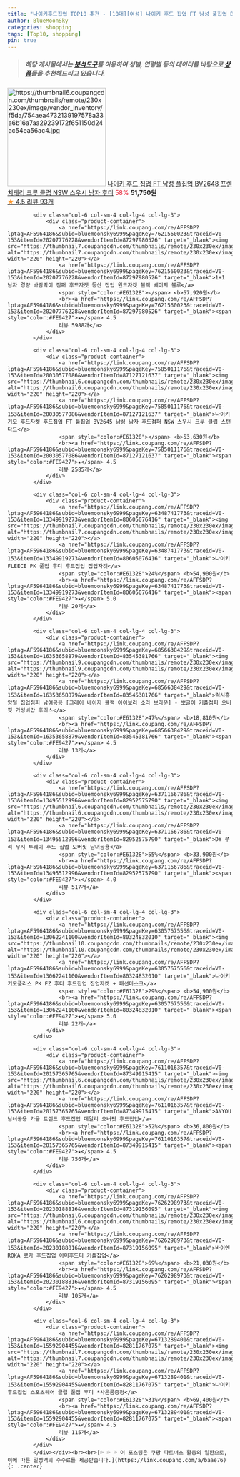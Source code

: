 ```yaml
---
title: "나이키후드집업 TOP10 추천 - [10대][여성] 나이키 후드 집업 FT 남성 풀집업 BV2648 프렌치테리 크루 클럽 NSW 스우시 남자 후디"
author: BlueMoonSky
categories: shopping
tags: [Top10, shopping]
pin: true
---
```


> ##### 해당 게시물에서는 [**분석도구**](https://itemscout.io/)를 이용하여 **성별**, **연령별** 등의 데이터를 바탕으로 [**상품**](https://link.coupang.com/a/baae76)들을 추천해드리고 있습니다.
<div class="container"><div class="row">
            <div class="col-6 col-sm-4 col-lg-4 col-lg-3">
                <div class="product-container">
                    <a href="https://link.coupang.com/re/AFFSDP?lptag=AF5964186&subid=bluemoonsky6999&pageKey=7585003829&traceid=V0-153&itemId=20030536379&vendorItemId=87127081154" target="_blank"><img src="https://thumbnail6.coupangcdn.com/thumbnails/remote/230x230ex/image/vendor_inventory/f5da/754aea4732139197578a33a6b16a7aa29239172f651150d24ac54ea56ac4.jpg" alt="https://thumbnail6.coupangcdn.com/thumbnails/remote/230x230ex/image/vendor_inventory/f5da/754aea4732139197578a33a6b16a7aa29239172f651150d24ac54ea56ac4.jpg" width="220" height="220"></a>
                    <a href="https://link.coupang.com/re/AFFSDP?lptag=AF5964186&subid=bluemoonsky6999&pageKey=7585003829&traceid=V0-153&itemId=20030536379&vendorItemId=87127081154" target="_blank">나이키 후드 집업 FT 남성 풀집업 BV2648 프렌치테리 크루 클럽 NSW 스우시 남자 후디</a>
                    <span style="color:#E61328">58%</span> <b>51,750원</b>
                    <br><a href="https://link.coupang.com/re/AFFSDP?lptag=AF5964186&subid=bluemoonsky6999&pageKey=7585003829&traceid=V0-153&itemId=20030536379&vendorItemId=87127081154" target="_blank"><span style="color:#FE9427">★</span> 4.5
                    리뷰 93개</a>
                </div>
            </div>
            
            <div class="col-6 col-sm-4 col-lg-4 col-lg-3">
                <div class="product-container">
                    <a href="https://link.coupang.com/re/AFFSDP?lptag=AF5964186&subid=bluemoonsky6999&pageKey=7621560023&traceid=V0-153&itemId=20207776228&vendorItemId=87297980526" target="_blank"><img src="https://thumbnail7.coupangcdn.com/thumbnails/remote/230x230ex/image/vendor_inventory/40a9/6058e4e1f7513ec462541fbe04bf2c31f059388ce5dfa8d7242cb5a22329.png" alt="https://thumbnail7.coupangcdn.com/thumbnails/remote/230x230ex/image/vendor_inventory/40a9/6058e4e1f7513ec462541fbe04bf2c31f059388ce5dfa8d7242cb5a22329.png" width="220" height="220"></a>
                    <a href="https://link.coupang.com/re/AFFSDP?lptag=AF5964186&subid=bluemoonsky6999&pageKey=7621560023&traceid=V0-153&itemId=20207776228&vendorItemId=87297980526" target="_blank">1+1 남자 경량 바람막이 점퍼 후드자켓 등산 집업 윈드자켓 블랙 베이지 블루</a>
                    <span style="color:#E61328"></span> <b>57,920원</b>
                    <br><a href="https://link.coupang.com/re/AFFSDP?lptag=AF5964186&subid=bluemoonsky6999&pageKey=7621560023&traceid=V0-153&itemId=20207776228&vendorItemId=87297980526" target="_blank"><span style="color:#FE9427">★</span> 4.5
                    리뷰 5988개</a>
                </div>
            </div>
            
            <div class="col-6 col-sm-4 col-lg-4 col-lg-3">
                <div class="product-container">
                    <a href="https://link.coupang.com/re/AFFSDP?lptag=AF5964186&subid=bluemoonsky6999&pageKey=7585011176&traceid=V0-153&itemId=20030577086&vendorItemId=87127121637" target="_blank"><img src="https://thumbnail6.coupangcdn.com/thumbnails/remote/230x230ex/image/vendor_inventory/3ffa/38c23fe38a4303f4f6b0b11ec25d8a23de8fabb7cdbadb1fa7ddae74cfbb.jpg" alt="https://thumbnail6.coupangcdn.com/thumbnails/remote/230x230ex/image/vendor_inventory/3ffa/38c23fe38a4303f4f6b0b11ec25d8a23de8fabb7cdbadb1fa7ddae74cfbb.jpg" width="220" height="220"></a>
                    <a href="https://link.coupang.com/re/AFFSDP?lptag=AF5964186&subid=bluemoonsky6999&pageKey=7585011176&traceid=V0-153&itemId=20030577086&vendorItemId=87127121637" target="_blank">나이키 기모 후드자켓 후드집업 FT 풀집업 BV2645 남성 남자 후드점퍼 NSW 스우시 크루 클럽 스탠다드</a>
                    <span style="color:#E61328"></span> <b>53,630원</b>
                    <br><a href="https://link.coupang.com/re/AFFSDP?lptag=AF5964186&subid=bluemoonsky6999&pageKey=7585011176&traceid=V0-153&itemId=20030577086&vendorItemId=87127121637" target="_blank"><span style="color:#FE9427">★</span> 4.5
                    리뷰 2585개</a>
                </div>
            </div>
            
            <div class="col-6 col-sm-4 col-lg-4 col-lg-3">
                <div class="product-container">
                    <a href="https://link.coupang.com/re/AFFSDP?lptag=AF5964186&subid=bluemoonsky6999&pageKey=6348741773&traceid=V0-153&itemId=13349919273&vendorItemId=80605076416" target="_blank"><img src="https://thumbnail7.coupangcdn.com/thumbnails/remote/230x230ex/image/vendor_inventory/e2a6/614bb325da97b61bbb391ad7bf0bb1cc29744b7f08f1ccb4cbda8f42de44.jpg" alt="https://thumbnail7.coupangcdn.com/thumbnails/remote/230x230ex/image/vendor_inventory/e2a6/614bb325da97b61bbb391ad7bf0bb1cc29744b7f08f1ccb4cbda8f42de44.jpg" width="220" height="220"></a>
                    <a href="https://link.coupang.com/re/AFFSDP?lptag=AF5964186&subid=bluemoonsky6999&pageKey=6348741773&traceid=V0-153&itemId=13349919273&vendorItemId=80605076416" target="_blank">나이키 FLEECE PK 풀집 후디 후드집업 집업자켓</a>
                    <span style="color:#E61328">24%</span> <b>54,900원</b>
                    <br><a href="https://link.coupang.com/re/AFFSDP?lptag=AF5964186&subid=bluemoonsky6999&pageKey=6348741773&traceid=V0-153&itemId=13349919273&vendorItemId=80605076416" target="_blank"><span style="color:#FE9427">★</span> 5.0
                    리뷰 20개</a>
                </div>
            </div>
            
            <div class="col-6 col-sm-4 col-lg-4 col-lg-3">
                <div class="product-container">
                    <a href="https://link.coupang.com/re/AFFSDP?lptag=AF5964186&subid=bluemoonsky6999&pageKey=6856638429&traceid=V0-153&itemId=16353658879&vendorItemId=83545381766" target="_blank"><img src="https://thumbnail9.coupangcdn.com/thumbnails/remote/230x230ex/image/vendor_inventory/5bd6/02d1c4f909971939499cfba19228db5489e99d85d94d416a5ec07b1259e4.jpg" alt="https://thumbnail9.coupangcdn.com/thumbnails/remote/230x230ex/image/vendor_inventory/5bd6/02d1c4f909971939499cfba19228db5489e99d85d94d416a5ec07b1259e4.jpg" width="220" height="220"></a>
                    <a href="https://link.coupang.com/re/AFFSDP?lptag=AF5964186&subid=bluemoonsky6999&pageKey=6856638429&traceid=V0-153&itemId=16353658879&vendorItemId=83545381766" target="_blank">럭시홈 양털 집업점퍼 남여공용 [그레이 베이지 블랙 아이보리 소라 브라운] - 뽀글이 커플점퍼 오버핏 가성비갑 후리스</a>
                    <span style="color:#E61328">47%</span> <b>18,810원</b>
                    <br><a href="https://link.coupang.com/re/AFFSDP?lptag=AF5964186&subid=bluemoonsky6999&pageKey=6856638429&traceid=V0-153&itemId=16353658879&vendorItemId=83545381766" target="_blank"><span style="color:#FE9427">★</span> 4.5
                    리뷰 13개</a>
                </div>
            </div>
            
            <div class="col-6 col-sm-4 col-lg-4 col-lg-3">
                <div class="product-container">
                    <a href="https://link.coupang.com/re/AFFSDP?lptag=AF5964186&subid=bluemoonsky6999&pageKey=6371166786&traceid=V0-153&itemId=13495512996&vendorItemId=82952575790" target="_blank"><img src="https://thumbnail6.coupangcdn.com/thumbnails/remote/230x230ex/image/vendor_inventory/c7a0/9d221f4bf969d598f4985c40a6ab99a65e6b37225c136871f6af8e5d8243.jpg" alt="https://thumbnail6.coupangcdn.com/thumbnails/remote/230x230ex/image/vendor_inventory/c7a0/9d221f4bf969d598f4985c40a6ab99a65e6b37225c136871f6af8e5d8243.jpg" width="220" height="220"></a>
                    <a href="https://link.coupang.com/re/AFFSDP?lptag=AF5964186&subid=bluemoonsky6999&pageKey=6371166786&traceid=V0-153&itemId=13495512996&vendorItemId=82952575790" target="_blank">DY 쭈리 무지 투웨이 후드 집업 오버핏 남녀공용</a>
                    <span style="color:#E61328">55%</span> <b>33,900원</b>
                    <br><a href="https://link.coupang.com/re/AFFSDP?lptag=AF5964186&subid=bluemoonsky6999&pageKey=6371166786&traceid=V0-153&itemId=13495512996&vendorItemId=82952575790" target="_blank"><span style="color:#FE9427">★</span> 4.0
                    리뷰 517개</a>
                </div>
            </div>
            
            <div class="col-6 col-sm-4 col-lg-4 col-lg-3">
                <div class="product-container">
                    <a href="https://link.coupang.com/re/AFFSDP?lptag=AF5964186&subid=bluemoonsky6999&pageKey=6305767556&traceid=V0-153&itemId=13062241100&vendorItemId=80324832010" target="_blank"><img src="https://thumbnail10.coupangcdn.com/thumbnails/remote/230x230ex/image/vendor_inventory/5eed/bfe0cd6884a34e1b5dabf2da822cb1a896b101bebc6255e348c19f0dfeb8.jpg" alt="https://thumbnail10.coupangcdn.com/thumbnails/remote/230x230ex/image/vendor_inventory/5eed/bfe0cd6884a34e1b5dabf2da822cb1a896b101bebc6255e348c19f0dfeb8.jpg" width="220" height="220"></a>
                    <a href="https://link.coupang.com/re/AFFSDP?lptag=AF5964186&subid=bluemoonsky6999&pageKey=6305767556&traceid=V0-153&itemId=13062241100&vendorItemId=80324832010" target="_blank">나이키 기모플리스 PK FZ 후디 후드집업 집업자켓 + 패션마스크</a>
                    <span style="color:#E61328">29%</span> <b>54,900원</b>
                    <br><a href="https://link.coupang.com/re/AFFSDP?lptag=AF5964186&subid=bluemoonsky6999&pageKey=6305767556&traceid=V0-153&itemId=13062241100&vendorItemId=80324832010" target="_blank"><span style="color:#FE9427">★</span> 5.0
                    리뷰 22개</a>
                </div>
            </div>
            
            <div class="col-6 col-sm-4 col-lg-4 col-lg-3">
                <div class="product-container">
                    <a href="https://link.coupang.com/re/AFFSDP?lptag=AF5964186&subid=bluemoonsky6999&pageKey=7611016357&traceid=V0-153&itemId=20157365765&vendorItemId=87349915415" target="_blank"><img src="https://thumbnail6.coupangcdn.com/thumbnails/remote/230x230ex/image/vendor_inventory/c972/3931b9d6b72941c03c910fd59f8c1efb1dac1dadaff491638f88f8f42bed.jpg" alt="https://thumbnail6.coupangcdn.com/thumbnails/remote/230x230ex/image/vendor_inventory/c972/3931b9d6b72941c03c910fd59f8c1efb1dac1dadaff491638f88f8f42bed.jpg" width="220" height="220"></a>
                    <a href="https://link.coupang.com/re/AFFSDP?lptag=AF5964186&subid=bluemoonsky6999&pageKey=7611016357&traceid=V0-153&itemId=20157365765&vendorItemId=87349915415" target="_blank">ANYOU 남녀공용 가을 트랜드 후드집업 데일리 오버핏 후드집업</a>
                    <span style="color:#E61328">52%</span> <b>36,800원</b>
                    <br><a href="https://link.coupang.com/re/AFFSDP?lptag=AF5964186&subid=bluemoonsky6999&pageKey=7611016357&traceid=V0-153&itemId=20157365765&vendorItemId=87349915415" target="_blank"><span style="color:#FE9427">★</span> 4.5
                    리뷰 756개</a>
                </div>
            </div>
            
            <div class="col-6 col-sm-4 col-lg-4 col-lg-3">
                <div class="product-container">
                    <a href="https://link.coupang.com/re/AFFSDP?lptag=AF5964186&subid=bluemoonsky6999&pageKey=7626298973&traceid=V0-153&itemId=20230188816&vendorItemId=87319156095" target="_blank"><img src="https://thumbnail6.coupangcdn.com/thumbnails/remote/230x230ex/image/vendor_inventory/c8d3/3e9da5df379657af75e073748f02a9d00f57b18e2491ea2e32570fec48db.png" alt="https://thumbnail6.coupangcdn.com/thumbnails/remote/230x230ex/image/vendor_inventory/c8d3/3e9da5df379657af75e073748f02a9d00f57b18e2491ea2e32570fec48db.png" width="220" height="220"></a>
                    <a href="https://link.coupang.com/re/AFFSDP?lptag=AF5964186&subid=bluemoonsky6999&pageKey=7626298973&traceid=V0-153&itemId=20230188816&vendorItemId=87319156095" target="_blank">바이엔 ROKA 로카 후드집업 아미후드티 커플집업</a>
                    <span style="color:#E61328">69%</span> <b>21,030원</b>
                    <br><a href="https://link.coupang.com/re/AFFSDP?lptag=AF5964186&subid=bluemoonsky6999&pageKey=7626298973&traceid=V0-153&itemId=20230188816&vendorItemId=87319156095" target="_blank"><span style="color:#FE9427">★</span> 4.5
                    리뷰 105개</a>
                </div>
            </div>
            
            <div class="col-6 col-sm-4 col-lg-4 col-lg-3">
                <div class="product-container">
                    <a href="https://link.coupang.com/re/AFFSDP?lptag=AF5964186&subid=bluemoonsky6999&pageKey=6713289401&traceid=V0-153&itemId=15592904455&vendorItemId=82811767075" target="_blank"><img src="https://thumbnail7.coupangcdn.com/thumbnails/remote/230x230ex/image/vendor_inventory/07f0/bae04999aaa42f31a89f0c76611099fcf0096eb0a3cc60c823e9db19917f.jpg" alt="https://thumbnail7.coupangcdn.com/thumbnails/remote/230x230ex/image/vendor_inventory/07f0/bae04999aaa42f31a89f0c76611099fcf0096eb0a3cc60c823e9db19917f.jpg" width="220" height="220"></a>
                    <a href="https://link.coupang.com/re/AFFSDP?lptag=AF5964186&subid=bluemoonsky6999&pageKey=6713289401&traceid=V0-153&itemId=15592904455&vendorItemId=82811767075" target="_blank">나이키 후드집업 스포츠웨어 클럽 풀집 후디 *사은품증정</a>
                    <span style="color:#E61328">31%</span> <b>69,400원</b>
                    <br><a href="https://link.coupang.com/re/AFFSDP?lptag=AF5964186&subid=bluemoonsky6999&pageKey=6713289401&traceid=V0-153&itemId=15592904455&vendorItemId=82811767075" target="_blank"><span style="color:#FE9427">★</span> 4.5
                    리뷰 115개</a>
                </div>
            </div>
            </div></div><br><br>[💦 💦 💦 이 포스팅은 쿠팡 파트너스 활동의 일환으로, 이에 따른 일정액의 수수료를 제공받습니다.](https://link.coupang.com/a/baae76){: .center}